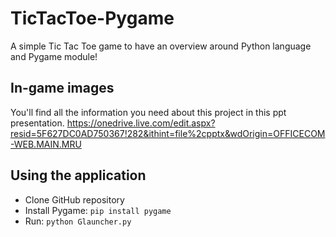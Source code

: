 # TicTacToe-Pygame
A simple Tic Tac Toe game to have an overview around Python language and Pygame module!

## In-game images
You'll find all the information you need about this project in this ppt presentation.
https://onedrive.live.com/edit.aspx?resid=5F627DC0AD750367!282&ithint=file%2cpptx&wdOrigin=OFFICECOM-WEB.MAIN.MRU
## Using the application
- Clone GitHub repository
- Install Pygame: `pip install pygame`
- Run: `python Glauncher.py`
